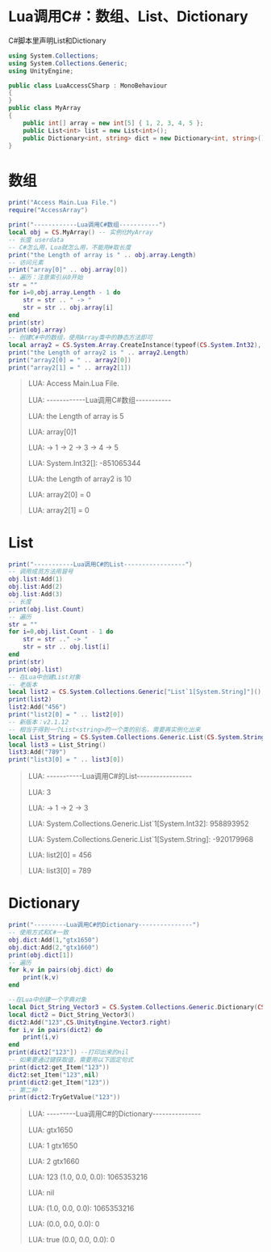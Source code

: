 # Lua调用C#：数组、List、Dictionary



C#脚本里声明List和Dictionary

```c# LuaAccessCSharp.cs
using System.Collections;
using System.Collections.Generic;
using UnityEngine;

public class LuaAccessCSharp : MonoBehaviour
{
}
public class MyArray
{
    public int[] array = new int[5] { 1, 2, 3, 4, 5 };
    public List<int> list = new List<int>();
    public Dictionary<int, string> dict = new Dictionary<int, string>();
}
```

# 数组

```lua Main.lua
print("Access Main.Lua File.")
require("AccessArray")
```

```lua AccessArray.lua
print("------------Lua调用C#数组-----------")
local obj = CS.MyArray() -- 实例化MyArray
-- 长度 userdata
-- C#怎么用，Lua就怎么用，不能用#取长度
print("the Length of array is " .. obj.array.Length)
-- 访问元素
print("array[0]" .. obj.array[0])
-- 遍历：注意索引从0开始
str = ""
for i=0,obj.array.Length - 1 do
	str = str .. " -> "
	str = str .. obj.array[i]
end
print(str)
print(obj.array)
-- 创建C#中的数组，使用Array类中的静态方法即可
local array2 = CS.System.Array.CreateInstance(typeof(CS.System.Int32), 10)
print("the Length of array2 is " .. array2.Length)
print("array2[0] = " .. array2[0])
print("array2[1] = " .. array2[1])
```

> LUA: Access Main.Lua File.
>
> LUA: ------------Lua调用C#数组-----------
>
> LUA: the Length of array is 5
>
> LUA: array[0]1
>
> LUA:  -> 1 -> 2 -> 3 -> 4 -> 5
>
> LUA: System.Int32[]: -851065344
>
> LUA: the Length of array2 is 10
>
> LUA: array2[0] = 0
>
> LUA: array2[1] = 0

# List

```lua AccessArray.lua
print("-----------Lua调用C#的List-----------------")
-- 调用成员方法用冒号
obj.list:Add(1)
obj.list:Add(2)
obj.list:Add(3)
-- 长度
print(obj.list.Count)
-- 遍历
str = ""
for i=0,obj.list.Count - 1 do
	str = str .." -> "
	str = str .. obj.list[i]
end
print(str)
print(obj.list)
-- 在Lua中创建List对象
-- 老版本
local list2 = CS.System.Collections.Generic["List`1[System.String]"]()
print(list2)
list2:Add("456")
print("list2[0] = " .. list2[0])
-- 新版本：v2.1.12
-- 相当于得到一个List<string>的一个类的别名，需要再实例化出来
local List_String = CS.System.Collections.Generic.List(CS.System.String)
local list3 = List_String()
list3:Add("789")
print("list3[0] = " .. list3[0])
```

> LUA: -----------Lua调用C#的List-----------------
>
> LUA: 3
>
> LUA:  -> 1 -> 2 -> 3
>
> LUA: System.Collections.Generic.List`1[System.Int32]: 958893952
>
> LUA: System.Collections.Generic.List`1[System.String]: -920179968
>
> LUA: list2[0] = 456
>
> LUA: list3[0] = 789

# Dictionary

```lua AccessArray.lua
print("---------Lua调用C#的Dictionary---------------")
-- 使用方式和C#一致
obj.dict:Add(1,"gtx1650")
obj.dict:Add(2,"gtx1660")
print(obj.dict[1])
-- 遍历
for k,v in pairs(obj.dict) do
	print(k,v)
end

--在Lua中创建一个字典对象
local Dict_String_Vector3 = CS.System.Collections.Generic.Dictionary(CS.System.String, CS.UnityEngine.Vector3)
local dict2 = Dict_String_Vector3()
dict2:Add("123",CS.UnityEngine.Vector3.right)
for i,v in pairs(dict2) do
	print(i,v)
end
print(dict2["123"]) --打印出来的nil
-- 如果要通过键获取值，需要用以下固定句式
print(dict2:get_Item("123"))
dict2:set_Item("123",nil)
print(dict2:get_Item("123"))
-- 第二种：
print(dict2:TryGetValue("123"))
```

> LUA: ---------Lua调用C#的Dictionary---------------
>
> LUA: gtx1650
>
> LUA: 1	gtx1650
>
> LUA: 2	gtx1660
>
> LUA: 123	(1.0, 0.0, 0.0): 1065353216
>
> LUA: nil
>
> LUA: (1.0, 0.0, 0.0): 1065353216
>
> LUA: (0.0, 0.0, 0.0): 0
>
> LUA: true	(0.0, 0.0, 0.0): 0